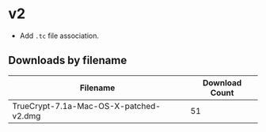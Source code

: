 # v2

- Add `.tc` file association.

## Downloads by filename

Filename | Download Count
-------- | --------------
TrueCrypt-7.1a-Mac-OS-X-patched-v2.dmg | 51
